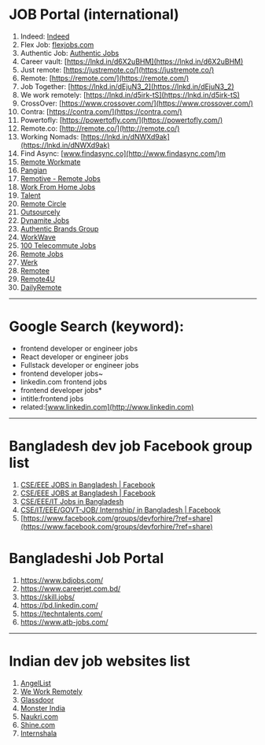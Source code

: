 # JOB Portal (international)

1. Indeed: [Indeed](https://indeed.com)
2. Flex Job: [flexjobs.com](http://flexjobs.com/)
3. Authentic Job: [Authentic Jobs](https://authenticjobs.com/)
4. Career vault: [https://lnkd.in/d6X2uBHM](https://lnkd.in/d6X2uBHM)
5. Just remote: [https://justremote.co/](https://justremote.co/)
6. Remote: [https://remote.com/](https://remote.com/)
7. Job Together: [https://lnkd.in/dEjuN3_2](https://lnkd.in/dEjuN3_2)
8. We work remotely: [https://lnkd.in/d5irk-tS](https://lnkd.in/d5irk-tS)
9. CrossOver: [https://www.crossover.com/](https://www.crossover.com/)
10. Contra: [https://contra.com/](https://contra.com/)
11. Powertofly: [https://powertofly.com/](https://powertofly.com/)
12. Remote.co: [http://remote.co/](http://remote.co/)
13. Working Nomads: [https://lnkd.in/dNWXd9ak](https://lnkd.in/dNWXd9ak)
14. Find Async: [www.findasync.co](http://www.findasync.com/)m
15. [Remote Workmate](https://www.linkedin.com/company/remote-workmate/)
16. [Pangian](https://www.linkedin.com/company/pangian/)
17. [Remotive - Remote Jobs](https://www.linkedin.com/company/remotive.io/)
18. [Work From Home Jobs](https://www.linkedin.com/company/work-from-home-jobs-me/)
19. [Talent](https://www.linkedin.com/company/talent-international/)
20. [Remote Circle](https://www.linkedin.com/company/remotecircle/)
21. [Outsourcely](https://www.linkedin.com/company/outsourcely/)
22. [Dynamite Jobs](https://www.linkedin.com/company/dynamite-jobs/)
23. [Authentic Brands Group](https://www.linkedin.com/company/weareauthentic/)
24. [WorkWave](https://www.linkedin.com/company/workwave/)
25. [100 Telecommute Jobs](https://www.linkedin.com/company/100telecommutejobs/)
26. [Remote Jobs](https://www.linkedin.com/company/remote-jobs55/)
27. [Werk](https://www.linkedin.com/company/usewerk/)
28. [Remotee](https://www.linkedin.com/company/remotee/)
29. [Remote4U](https://www.linkedin.com/company/remote4u/)
30. [DailyRemote](https://www.linkedin.com/company/dailyremote/)

---

# Google Search (keyword):

- frontend developer or engineer jobs
- React developer or engineer jobs
- Fullstack developer or engineer jobs
- frontend developer jobs~
- linkedin.com frontend jobs
- frontend developer jobs\*
- intitle:frontend jobs
- related:[www.linkedin.com](http://www.linkedin.com)

---

# Bangladesh dev job Facebook group list

1. [CSE/EEE JOBS in Bangladesh | Facebook](https://www.facebook.com/groups/eee.cse/?ref=share)
2. [CSE/EEE JOBS at Bangladesh | Facebook](https://www.facebook.com/groups/263561763818649/?ref=share)
3. [CSE/EEE/IT Jobs in Bangladesh](https://www.facebook.com/groups/161616437580654/?ref=share)
4. [CSE/IT/EEE/GOVT-JOB/ Internship/ in Bangladesh | Facebook](https://www.facebook.com/groups/270647179796761/?ref=share)
5. [https://www.facebook.com/groups/devforhire/?ref=share](https://www.facebook.com/groups/devforhire/?ref=share)

# Bangladeshi Job Portal

1. https://www.bdjobs.com/
2. https://www.careerjet.com.bd/
3. https://skill.jobs/
4. https://bd.linkedin.com/
5. https://techntalents.com/
6. https://www.atb-jobs.com/

---

# Indian dev job websites list

1. [AngelList](https://angel.co/)
2. [We Work Remotely](https://weworkremotely.com/)
3. [Glassdoor](https://www.glassdoor.com/)
4. [Monster India](https://www.monsterindia.com/)
5. [Naukri.com](https://www.naukri.com/)
6. [Shine.com](https://www.shine.com/)
7. [Internshala](https://internshala.com/)

